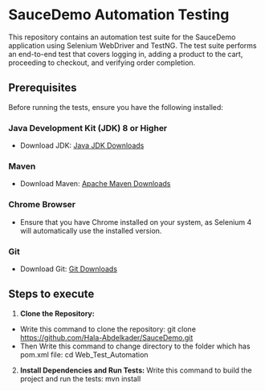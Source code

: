 # SauceDemo Automation Testing

This repository contains an automation test suite for the SauceDemo application using Selenium WebDriver and TestNG. The test suite performs an end-to-end test that covers logging in, adding a product to the cart, proceeding to checkout, and verifying order completion.

## Prerequisites

Before running the tests, ensure you have the following installed:

### Java Development Kit (JDK) 8 or Higher

- Download JDK: [Java JDK Downloads](https://www.oracle.com/java/technologies/javase-jdk11-downloads.html)

### Maven

- Download Maven: [Apache Maven Downloads](https://maven.apache.org/download.cgi)

### Chrome Browser

- Ensure that you have Chrome installed on your system, as Selenium 4 will automatically use the installed version.

### Git

- Download Git: [Git Downloads](https://git-scm.com/downloads)

## Steps to execute 

1. **Clone the Repository:**

- Write this command to clone the repository: git clone https://github.com/Hala-Abdelkader/SauceDemo.git
- Then Write this command to change directory to the folder which has pom.xml file: cd Web_Test_Automation
2. **Install Dependencies and Run Tests:**
   Write this command to build the project and run the tests: mvn install
    
